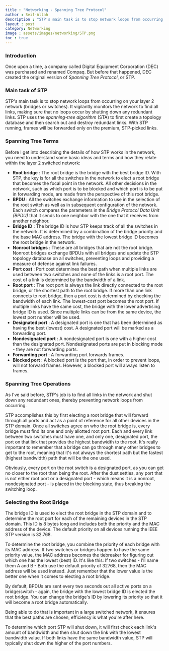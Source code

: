 ```yaml
---
title : "Networking - Spanning Tree Protocol"
author : Seif-Allah
description : "STP's main task is to stop network loops from occurring on your layer 2 network (bridges or switches). It vigilantly monitors the network to find all links, making sure that no loops occur by shutting down any redundant links."
layout : post
category: Networking
image : assets/images/networking/STP.png
toc : true
---
```


### Introduction

Once upon a time, a company called Digital Equipment Corporation (DEC) was purchased and renamed Compaq. But before that happened, DEC created the original version of *Spanning Tree Protocol*, or STP.

### Main task of STP

STP's main task is to stop network loops from occurring on your layer 2 network (bridges or switches). It vigilantly monitors the network to find all links, making sure that no loops occur by shutting down any redundant links. STP uses the *spanning-tree algorithm* (STA) to first create a topology database and then search out and destroy redundant links. With STP running, frames will be forwarded only on the premium, STP-picked links.

### Spanning Tree Terms

Before I get into describing the details of how STP works in the network, you need to understand some basic ideas and terms and how they relate within the layer 2 switched network:
- **Root bridge** : The root bridge is the bridge with the best bridge ID. With STP, the key is for all the switches in the network to elect a root bridge that becomes the focal point in the network. All other decisions in the network, such as which port is to be blocked and which port is to be put in forwarding mode, are made from the perspective of this root bridge.
- **BPDU** : All the switches exchange information to use in the selection of the root switch as well as in subsequent configuration of the network. Each switch compares the parameters in the *Bridge Protocol Data Unit (BPDU)* that it sends to one neighbor with the one that it receives from another neighbor.
- **Bridge ID** : The bridge ID is how STP keeps track of all the switches in the network. It is determined by a combination of the bridge priority and the base MAC address. The bridge with the lowest bridge ID becomes the root bridge in the network.
- **Nonroot bridges** : These are all bridges that are not the root bridge. Nonroot bridges exchange BPDUs with all bridges and update the STP topology database on all switches, preventing loops and providing a measure of defense against link failures.
- **Port cost** : Port cost determines the best path when multiple links are used between two switches and none of the links is a root port. The cost of a link is determined by the bandwidth of a link.
- **Root port** : The root port is always the link directly connected to the root bridge, or the shortest path to the root bridge. If more than one link connects to root bridge, then a port cost is determined by checking the bandwidth of each link. The lowest-cost port becomes the root port. If multiple links have the same cost, the bridge with the lower advertising bridge ID is used. Since multiple links can be from the same device, the lowest port number will be used.
- **Designated port** : A designated port is one that has been determined as having the best (lowest) cost. A designated port will be marked as a forwarding port.
- **Nondesignated port** : A nondesignated port is one with a higher cost than the designated port. Nondesignated ports are put in blocking mode - they are not forwarding ports.
- **Forwarding port** : A forwarding port forwards frames.
- **Blocked port** : A blocked port is the port that, in order to prevent loops, will not forward frames. However, a blocked port will always listen to frames.

### Spanning Tree Operations

As I've said before, STP's job is to find all links in the network and shut down any redundant ones, thereby preventing network loops from occurring.

STP accomplishes this by first electing a root bridge that will forward through all ports and act as a point of reference for all other devices in the STP domain. Once all switches agree on who the root bridge is, every bridge must find its one and only allotted root port. Each and every link between two switches must have one, and only one, designated port, the port on that link that provides the highest bandwidth to the root. It's really important to remember that a bridge can go through many other bridges to get to the root, meaning that it's not always the shortest path but the fastest (highest bandwidth) path that will be the one used.

Obviously, every port on the root switch is a designated port, as you can get no closer to the root than being the root.
After the dust settles, any port that is not either root port or a designated port - which means it is a nonroot, nondesignated port - is placed in the blocking state, thus breaking the switching loop.



### Selecting the Root Bridge

The bridge ID is used to elect the root bridge in the STP domain and to determine the root port for each of the remaining devices in the STP domain. This ID is 8 bytes long and includes both the priority and the MAC address of the device. The default priority on all devices running the IEEE STP version is 32.768.

To determine the root bridge, you combine the priority of each bridge with its MAC address. If two switches or bridges happen to have the same priority value, the MAC address becomes the tiebreaker for figuring out which one has the lowest (best) ID. It's like this: If two switches - I'll name them A and B - Both use the default priority of 32768, then the MAC address will be used instead. Just remember that the lower value is the better one when it comes to electing a root bridge.

By default, BPDUs are sent every two seconds out all active ports on a bridge/switch - again, the bridge with the lowest bridge ID is elected the root bridge. You can change the bridge's ID by lowering its priority so that it will become a root bridge automatically.

Being able to do that is important in a large switched network, it ensures that the best paths are chosen, efficiency is what you're after here.


To determine which port STP will shut down, it will first check each link's amount of bandwidth and then shut down the link with the lowest bandwidth value. If both links have the same bandwidth value, STP will typically shut down the higher of the port numbers.
